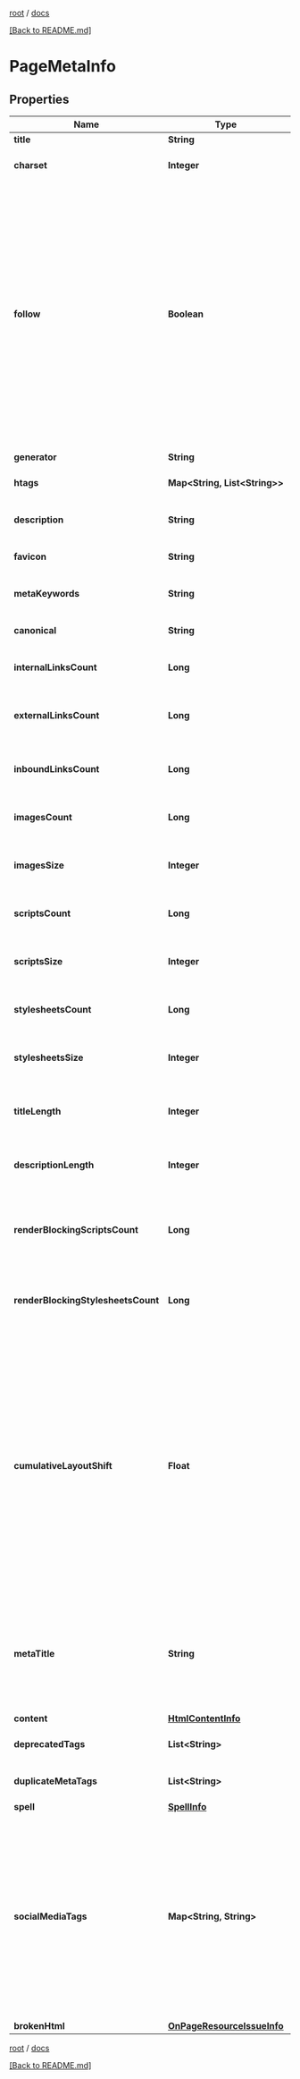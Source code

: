 [root](./../ "root") / [docs](./ "docs")

[[Back to README.md]](./../README.md "[Back to README.md]")

# PageMetaInfo

## Properties

| Name | Type | Description | Notes |
|------------ | ------------- | ------------- | -------------|
|**title** | **String** | page title |  [optional] |
|**charset** | **Integer** | code page example: 65001 |  [optional] |
|**follow** | **Boolean** | indicates whether a page’s ‘meta robots’ allows crawlers to follow the links on the page if false, the page’s ‘meta robots’ tag contains “nofollow” parameter instructing crawlers not to follow the links on the page |  [optional] |
|**generator** | **String** | meta tag generator |  [optional] |
|**htags** | **Map&lt;String, List&lt;String&gt;&gt;** | HTML header tags |  [optional] |
|**description** | **String** | content of the meta description tag |  [optional] |
|**favicon** | **String** | favicon of the page |  [optional] |
|**metaKeywords** | **String** | content of the keywords meta tag |  [optional] |
|**canonical** | **String** | canonical page |  [optional] |
|**internalLinksCount** | **Long** | number of internal links on the page |  [optional] |
|**externalLinksCount** | **Long** | number of external links on the page |  [optional] |
|**inboundLinksCount** | **Long** | number of internal links pointing at the page |  [optional] |
|**imagesCount** | **Long** | number of images on the page |  [optional] |
|**imagesSize** | **Integer** | total size of images on the page measured in bytes |  [optional] |
|**scriptsCount** | **Long** | number of scripts on the page |  [optional] |
|**scriptsSize** | **Integer** | total size of scripts on the page measured in bytes |  [optional] |
|**stylesheetsCount** | **Long** | number of stylesheets on the page |  [optional] |
|**stylesheetsSize** | **Integer** | total size of stylesheets on the page measured in bytes |  [optional] |
|**titleLength** | **Integer** | length of the title tag in characters |  [optional] |
|**descriptionLength** | **Integer** | length of the description tag in characters |  [optional] |
|**renderBlockingScriptsCount** | **Long** | number of scripts on the page that block page rendering |  [optional] |
|**renderBlockingStylesheetsCount** | **Long** | number of CSS styles on the page that block page rendering |  [optional] |
|**cumulativeLayoutShift** | **Float** | Core Web Vitals metric measuring the layout stability of the page measures the sum total of all individual layout shift scores for every unexpected layout shift that occurs during the entire lifespan of the page. Learn more. |  [optional] |
|**metaTitle** | **String** | meta title of the page meta tag in the head section of an HTML document that defines the title of a page |  [optional] |
|**content** | [**HtmlContentInfo**](HtmlContentInfo.md) |  |  [optional] |
|**deprecatedTags** | **List&lt;String&gt;** | deprecated tags on the page |  [optional] |
|**duplicateMetaTags** | **List&lt;String&gt;** | duplicate meta tags on the page |  [optional] |
|**spell** | [**SpellInfo**](SpellInfo.md) |  |  [optional] |
|**socialMediaTags** | **Map&lt;String, String&gt;** | object of social media tags found on the page contains social media tags and their content supported tags include but are not limited to Open Graph and Twitter card |  [optional] |
|**brokenHtml** | [**OnPageResourceIssueInfo**](OnPageResourceIssueInfo.md) |  |  [optional] |

[root](./../ "root") / [docs](./ "docs")

[[Back to README.md]](./../README.md "[Back to README.md]")
